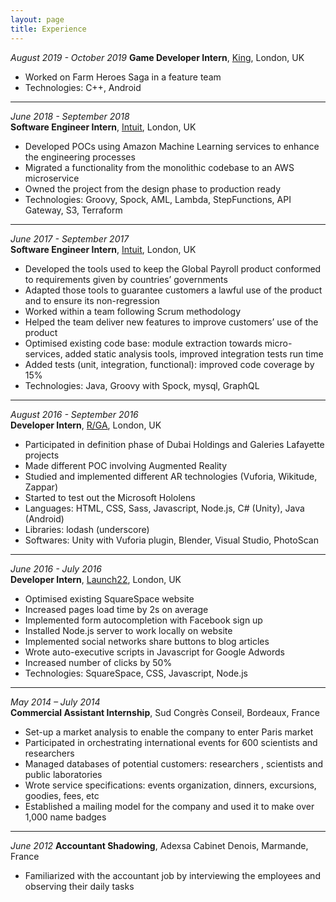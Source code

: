 ```yaml
---
layout: page
title: Experience
---
```



*August 2019 - October 2019*
**Game Developer Intern**, [King](king.com), London, UK
* Worked on Farm Heroes Saga in a feature team
* Technologies: C++, Android

---

*June 2018 - September 2018*  
**Software Engineer Intern**, [Intuit](https://quickbooks.intuit.com/uk/accounting-software/), London, UK   
* Developed POCs using Amazon Machine Learning services to enhance the engineering processes
* Migrated a functionality from the monolithic codebase to an AWS microservice
* Owned the project from the design phase to production ready
* Technologies: Groovy, Spock, AML, Lambda, StepFunctions, API Gateway, S3, Terraform

---

*June 2017 - September 2017*  
**Software Engineer Intern**, [Intuit](https://quickbooks.intuit.com/uk/accounting-software/), London, UK   
 * Developed the tools used to keep the Global Payroll product conformed to requirements given by countries’ governments
 * Adapted those tools to guarantee customers a lawful use of the product and to ensure its non-regression
 * Worked within a team following Scrum methodology
 * Helped the team deliver new features to improve customers’ use of the product
 * Optimised existing code base: module extraction towards micro-services, added static analysis tools, improved integration tests run time
 * Added tests (unit, integration, functional): improved code coverage by 15%
 * Technologies: Java, Groovy with Spock, mysql, GraphQL

---

*August 2016 - September 2016*  
**Developer Intern**, [R/GA](https://www.rga.com/), London, UK  
* Participated in definition phase of Dubai Holdings and Galeries Lafayette projects
* Made different POC involving Augmented Reality
* Studied and implemented different AR technologies (Vuforia, Wikitude, Zappar)
* Started to test out the Microsoft Hololens
* Languages: HTML, CSS, Sass, Javascript, Node.js, C# (Unity), Java (Android)
* Libraries: lodash (underscore)
* Softwares: Unity with Vuforia plugin, Blender, Visual Studio, PhotoScan

---

*June 2016 - July 2016*  
**Developer Intern**, [Launch22](http://www.launch22.co.uk/london-home), London, UK
* Optimised existing SquareSpace website
* Increased pages load time by 2s on average
* Implemented form autocompletion with Facebook sign up
* Installed Node.js server to work locally on website
* Implemented social networks share buttons to blog articles
* Wrote auto-executive scripts in Javascript for Google Adwords
* Increased number of clicks by 50%
* Technologies: SquareSpace, CSS, Javascript, Node.js

---

*May 2014 – July 2014*  
**Commercial Assistant Internship**, Sud Congrès Conseil, Bordeaux, France
* Set-up a market analysis to enable the company to enter Paris market
* Participated in orchestrating international events for 600 scientists and researchers
* Managed databases of potential customers: researchers , scientists and public laboratories
* Wrote service specifications: events organization, dinners, excursions, goodies, fees, etc
* Established a mailing model for the company and used it to make over 1,000 name badges

---

*June 2012*
**Accountant Shadowing**, Adexsa Cabinet Denois, Marmande, France
* Familiarized with the accountant job by interviewing the employees and observing their daily tasks


